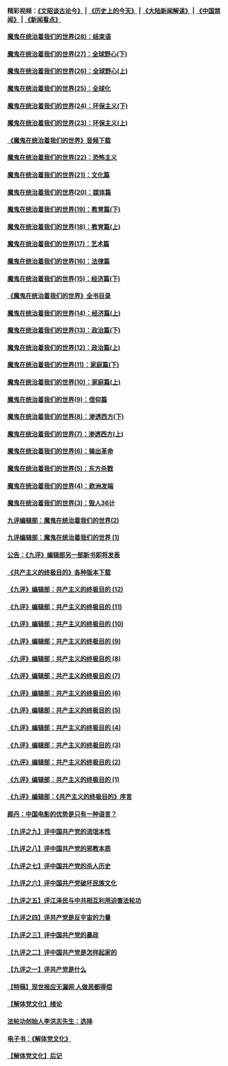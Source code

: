 #### 精彩视频：[《文昭谈古论今》](http://45.76.195.252/wenzhao) | [《历史上的今天》](http://45.76.195.252/today-in-history) | [《大陆新闻解读》](http://45.76.195.252/ntdtv-comedy) | [《中国禁闻》](http://45.76.195.252/ntdtv-news) | [《新闻看点》](http://45.76.195.252/news-insight) 

 #### [魔鬼在统治着我们的世界(28)：结束语](../pages/nsc422/n10936246.md?t=02140637) 

#### [魔鬼在统治着我们的世界(27)：全球野心(下)](../pages/nsc422/n10928319.md?t=02140637) 

#### [魔鬼在统治着我们的世界(26)：全球野心(上)](../pages/nsc422/n10900318.md?t=02140637) 

#### [魔鬼在统治着我们的世界(25)：全球化](../pages/nsc422/n10788205.md?t=02140637) 

#### [魔鬼在统治着我们的世界(24)：环保主义(下)](../pages/nsc422/n10695307.md?t=02140637) 

#### [魔鬼在统治着我们的世界(23)：环保主义(上)](../pages/nsc422/n10688613.md?t=02140637) 

#### [《魔鬼在统治着我们的世界》音频下载](../pages/nsc422/n10635553.md?t=02140637) 

#### [魔鬼在统治着我们的世界(22)：恐怖主义](../pages/nsc422/n10614727.md?t=02140637) 

#### [魔鬼在统治着我们的世界(21)：文化篇](../pages/nsc422/n10597706.md?t=02140637) 

#### [魔鬼在统治着我们的世界(20)：媒体篇](../pages/nsc422/n10586579.md?t=02140637) 

#### [魔鬼在统治着我们的世界(19)：教育篇(下)](../pages/nsc422/n10564808.md?t=02140637) 

#### [魔鬼在统治着我们的世界(18)：教育篇(上)](../pages/nsc422/n10526970.md?t=02140637) 

#### [魔鬼在统治着我们的世界(17)：艺术篇](../pages/nsc422/n10499093.md?t=02140637) 

#### [魔鬼在统治着我们的世界(16)：法律篇](../pages/nsc422/n10485969.md?t=02140637) 

#### [魔鬼在统治着我们的世界(15)：经济篇(下)](../pages/nsc422/n10469975.md?t=02140637) 

#### [《魔鬼在统治着我们的世界》全书目录](../pages/nsc422/n10464261.md?t=02140637) 

#### [魔鬼在统治着我们的世界(14)：经济篇(上)](../pages/nsc422/n10457370.md?t=02140637) 

#### [魔鬼在统治着我们的世界(13)：政治篇(下)](../pages/nsc422/n10448270.md?t=02140637) 

#### [魔鬼在统治着我们的世界(12)：政治篇(上)](../pages/nsc422/n10444576.md?t=02140637) 

#### [魔鬼在统治着我们的世界(11)：家庭篇(下)](../pages/nsc422/n10440961.md?t=02140637) 

#### [魔鬼在统治着我们的世界(10)：家庭篇(上)](../pages/nsc422/n10435448.md?t=02140637) 

#### [魔鬼在统治着我们的世界(9)：信仰篇](../pages/nsc422/n10432159.md?t=02140637) 

#### [魔鬼在统治着我们的世界(8)：渗透西方(下)](../pages/nsc422/n10429603.md?t=02140637) 

#### [魔鬼在统治着我们的世界(7)：渗透西方(上)](../pages/nsc422/n10426013.md?t=02140637) 

#### [魔鬼在统治着我们的世界(6)：输出革命](../pages/nsc422/n10421536.md?t=02140637) 

#### [魔鬼在统治着我们的世界(5)：东方杀戮](../pages/nsc422/n10417707.md?t=02140637) 

#### [魔鬼在统治着我们的世界(4)：欧洲发端](../pages/nsc422/n10414890.md?t=02140637) 

#### [魔鬼在统治着我们的世界(3)：毁人36计](../pages/nsc422/n10411583.md?t=02140637) 

#### [九评编辑部：魔鬼在统治着我们的世界(2)](../pages/nsc422/n10410036.md?t=02140637) 

#### [九评编辑部：魔鬼在统治着我们的世界 (1)](../pages/nsc422/n10406825.md?t=02140637) 

#### [公告：《九评》编辑部另一部新书即将发表](../pages/nsc422/n10405104.md?t=02140637) 

#### [《共产主义的终极目的》各种版本下载](../pages/nsc422/n10022138.md?t=02140637) 

#### [《九评》编辑部：共产主义的终极目的 (12)](../pages/nsc422/n9933272.md?t=02140637) 

#### [《九评》编辑部：共产主义的终极目的 (11)](../pages/nsc422/n9924973.md?t=02140637) 

#### [《九评》编辑部：共产主义的终极目的 (10)](../pages/nsc422/n9920883.md?t=02140637) 

#### [《九评》编辑部：共产主义的终极目的 (9)](../pages/nsc422/n9916363.md?t=02140637) 

#### [《九评》编辑部：共产主义的终极目的 (8)](../pages/nsc422/n9912488.md?t=02140637) 

#### [《九评》编辑部：共产主义的终极目的 (7)](../pages/nsc422/n9901176.md?t=02140637) 

#### [《九评》编辑部：共产主义的终极目的 (6)](../pages/nsc422/n9899359.md?t=02140637) 

#### [《九评》编辑部：共产主义的终极目的 (5)](../pages/nsc422/n9893174.md?t=02140637) 

#### [《九评》编辑部：共产主义的终极目的 (4)](../pages/nsc422/n9891246.md?t=02140637) 

#### [《九评》编辑部：共产主义的终极目的 (3)](../pages/nsc422/n9879879.md?t=02140637) 

#### [《九评》编辑部：共产主义的终极目的 (2)](../pages/nsc422/n9876205.md?t=02140637) 

#### [《九评》编辑部：共产主义的终极目的 (1)](../pages/nsc422/n9865857.md?t=02140637) 

#### [《九评》编辑部：《共产主义的终极目的》序言](../pages/nsc422/n9862666.md?t=02140637) 

#### [颜丹：中国电影的优势是只有一种语言？](../pages/nsc422/n9583062.md?t=02140637) 

#### [【九评之九】评中国共产党的流氓本性](../pages/nsc422/n737542.md?t=02140637) 

#### [【九评之八】评中国共产党的邪教本质](../pages/nsc422/n735942.md?t=02140637) 

#### [【九评之七】评中国共产党的杀人历史](../pages/nsc422/n733806.md?t=02140637) 

#### [【九评之六】评中国共产党破坏民族文化](../pages/nsc422/n731667.md?t=02140637) 

#### [【九评之五】评江泽民与中共相互利用迫害法轮功](../pages/nsc422/n730058.md?t=02140637) 

#### [【九评之四】评共产党是反宇宙的力量](../pages/nsc422/n727814.md?t=02140637) 

#### [【九评之三】评中国共产党的暴政](../pages/nsc422/n725597.md?t=02140637) 

#### [【九评之二】评中国共产党是怎样起家的](../pages/nsc422/n723946.md?t=02140637) 

#### [【九评之一】评共产党是什么](../pages/nsc422/n722529.md?t=02140637) 

#### [【特稿】现世报应无漏网 人做恶都得偿](../pages/nsc422/n4215167.md?t=02140637) 

#### [【解体党文化】绪论](../pages/nsc422/n1449356.md?t=02140637) 

#### [法轮功创始人李洪志先生：选择](../pages/nsc422/n3580738.md?t=02140637) 

#### [电子书：《解体党文化》](../pages/nsc422/n1573484.md?t=02140637) 

#### [【解体党文化】后记](../pages/nsc422/n1531999.md?t=02140637) 

